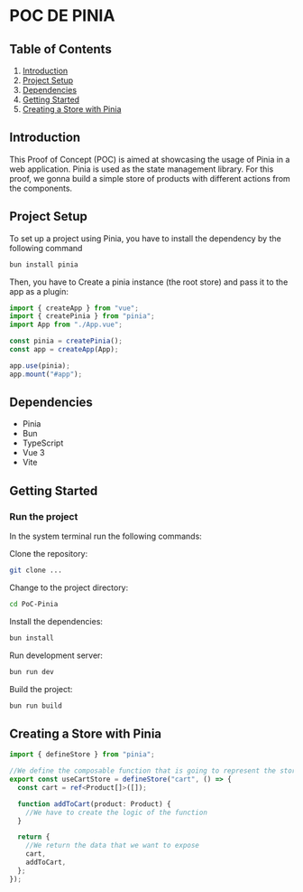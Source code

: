 # POC DE PINIA

## Table of Contents

1. [Introduction](#introduction)
2. [Project Setup](#project-setup)
3. [Dependencies](#dependencies)
4. [Getting Started](#getting-started)
5. [Creating a Store with Pinia](#creating-a-store-with-pinia)

## **Introduction**

This Proof of Concept (POC) is aimed at showcasing the usage of Pinia in a web application. Pinia is used as the state management library. For this proof, we gonna build a simple store of products with different actions from the components.

## **Project Setup**

To set up a project using Pinia, you have to install the dependency by the following command

```bash
bun install pinia
```

Then, you have to Create a pinia instance (the root store) and pass it to the app as a plugin:

```ts
import { createApp } from "vue";
import { createPinia } from "pinia";
import App from "./App.vue";

const pinia = createPinia();
const app = createApp(App);

app.use(pinia);
app.mount("#app");
```

## **Dependencies**

- Pinia
- Bun
- TypeScript
- Vue 3
- Vite

## **Getting Started**

### **Run the project**

In the system terminal run the following commands:

Clone the repository:

```bash
git clone ...
```

Change to the project directory:

```bash
cd PoC-Pinia
```

Install the dependencies:

```bash
bun install
```

Run development server:

```bash
bun run dev
```

Build the project:

```bash
bun run build
```

## **Creating a Store with Pinia**

```ts
import { defineStore } from "pinia";

//We define the composable function that is going to represent the store, it requires a unique name, passed as the first argument and accepts two distinct values for its second argument: a Setup function or an Options object.
export const useCartStore = defineStore("cart", () => {
  const cart = ref<Product[]>([]);

  function addToCart(product: Product) {
    //We have to create the logic of the function
  }

  return {
    //We return the data that we want to expose
    cart,
    addToCart,
  };
});
```
